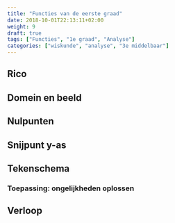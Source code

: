 ```yaml
---
title: "Functies van de eerste graad"
date: 2018-10-01T22:13:11+02:00
weight: 9
draft: true
tags: ["Functies", "1e graad", "Analyse"]
categories: ["wiskunde", "analyse", "3e middelbaar"]
---
```

## Rico
## Domein en beeld
## Nulpunten
## Snijpunt y-as
## Tekenschema
### Toepassing: ongelijkheden oplossen
## Verloop
